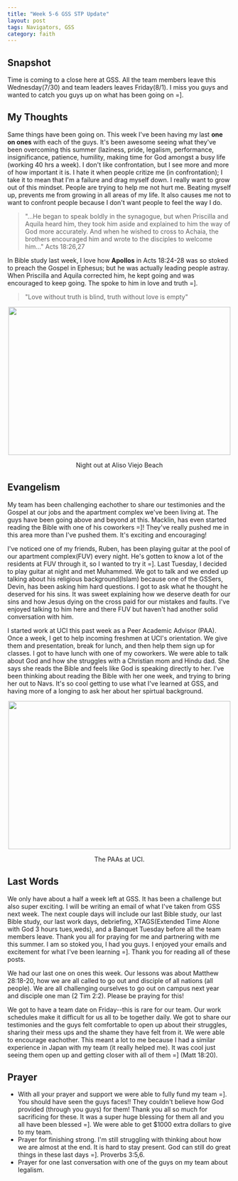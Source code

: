 ```yaml
---
title: "Week 5-6 GSS STP Update"
layout: post
tags: Navigators, GSS
category: faith
---
```


Snapshot
------------
Time is coming to a close here at GSS. All the team members leave this Wednesday(7/30) and team leaders leaves Friday(8/1). I miss you guys and wanted to catch you guys up on what has been going on =].

My Thoughts
-------------
Same things have been going on. This week I've been having my last **one on ones** with each of the guys. It's been awesome seeing what they've been overcoming this summer (laziness, pride, legalism, performance, insignificance, patience, humility, making time for God amongst a busy life (working 40 hrs a week). I don't like confrontation, but I see more and more of how important it is. I hate it when people critize me (in confrontation); I take it to mean that I'm a failure and drag myself down. I really want to grow out of this mindset. People are trying to help me not hurt me. Beating myself up, prevents me from growing in all areas of my life. It also causes me not to want to confront people because I don't want people to feel the way I do.

>"...He began to speak boldly in the synagogue, but when Priscilla and Aquila heard him, they took him aside and explained to him the way of God more accurately. And when he wished to cross to Achaia, the brothers encouraged him and wrote to the disciples to welcome him..." Acts 18:26,27

In Bible study last week, I love how **Apollos** in Acts 18:24-28 was so stoked to preach the Gospel in Ephesus; but he was actually leading people astray. When Priscilla and Aquila corrected him, he kept going and was encouraged to keep going. The spoke to him in love and truth =]. 

>"Love without truth is blind, truth without love is empty"


<div style="text-align:center"><img src="https://farm3.staticflickr.com/2907/14552785237_780bb56a0a.jpg" width="500" height="333" align="center"><p>Night out at Aliso Viejo Beach</p></div>
	
Evangelism
-------------
My team has been challenging eachother to share our testimonies and the Gospel at our jobs and the apartment complex we've been living at. The guys have been going above and beyond at this. Macklin, has even started reading the Bible with one of his coworkers =]! They've really pushed me in this area more than I've pushed them. It's exciting and encouraging!

I've noticed one of my friends, Ruben, has been playing guitar at the pool of our apartment complex(FUV) every night. He's gotten to know a lot of the residents at FUV through it, so I wanted to try it =]. Last Tuesday, I decided to play guitar at night and met Muhammed. We got to talk and we ended up talking about his religious background(Islam) because one of the GSSers, Devin, has been asking him hard questions. I got to ask what he thought he deserved for his sins. It was sweet explaining how we deserve death for our sins and how Jesus dying on the cross paid for our mistakes and faults. I've enjoyed talking to him here and there FUV but haven't had another solid conversation with him.

I started work at UCI this past week as a Peer Academic Advisor (PAA). Once a week, I get to help incoming freshmen at UCI's orientation. We give them and presentation, break for lunch, and then help them sign up for classes. I got to have lunch with one of my coworkers. We were able to talk about God and how she struggles with a Christian mom and Hindu dad. She says she reads the Bible and feels like God is speaking directly to her. I've been thinking about reading the Bible with her one week, and trying to bring her out to Navs. It's so cool getting to use what I've learned at GSS, and having more of a longing to ask her about her spirtual background. 

<div style="text-align:center"><img src="https://farm6.staticflickr.com/5578/14736157741_39fbc2722a.jpg" width="500" height="333" align="center"><p>The PAAs at UCI.</p></div>

Last Words
-------------
We only have about a half a week left at GSS. It has been a challenge but also super exciting. I will be writing an email of what I've taken from GSS next week. The next couple days will include our last Bible study, our last Bible study, our last work days, debriefing, XTAGS(Extended Time Alone with God 3 hours tues,weds), and a Banquet Tuesday before all the team members leave. Thank you all for praying for me and partnering with me this summer. I am so stoked you, I had you guys. I enjoyed your emails and excitement for what I've been learning =]. Thank you for reading all of these posts. 

We had our last one on ones this week. Our lessons was about Matthew 28:18-20, how we are all called to go out and disciple of all nations (all people). We are all challenging ourselves to go out on campus next year and disciple one man (2 Tim 2:2). Please be praying for this!

We got to have a team date on Friday--this is rare for our team. Our work schedules make it difficult for us all to be together daily. We got to share our testimonies and the guys felt comfortable to open up about their struggles, sharing their mess ups and the shame they have felt from it. We were able to encourage eachother. This meant a lot to me because I had a similar experience in Japan with my team (it really helped me). It was cool just seeing them open up and getting closer with all of them =] (Matt 18:20).

Prayer
-------------

- With all your prayer and support we were able to fully fund my team =]. You should have seen the guys faces!! They couldn't believe how God provided (through you guys) for them! Thank you all so much for sacrificing for these. It was a super huge blessing for them all and you all have been blessed =]. We were able to get $1000 extra dollars to give to my team.
- Prayer for finishing strong. I'm still struggling with thinking about how we are almost at the end. It is hard to stay present. God can still do great things in these last days =]. Proverbs 3:5,6.
- Prayer for one last conversation with one of the guys on my team about legalism.